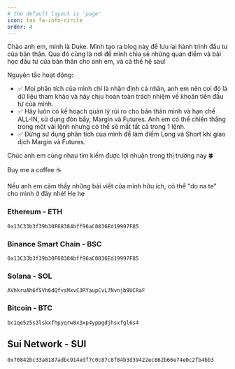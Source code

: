 ```yaml
---
# the default layout is 'page'
icon: fas fa-info-circle
order: 4
---
```


Chào anh em, mình là Duke. Mình tạo ra blog này để lưu lại hành trình đầu tư của bản thân. Qua đó cũng là nơi để mình chia sẻ những quan điểm và bài học đầu tư của bản thân cho anh em, và cả thế hệ sau!

Nguyên tắc hoạt động:

* ✅ Mọi phân tích của mình chỉ là nhận định cá nhân, anh em nên coi đó là dữ liệu tham khảo và hãy chịu hoàn toàn trách nhiệm về khoản tiền đầu tư của mình.
* ✅ Hãy luôn có kế hoạch quản lý rủi ro cho bản thân mình và hạn chế ALL-IN, sử dụng đòn bẩy, Margin và Futures. Anh em có thể chiến thắng trong một vài lệnh nhưng có thể sẽ mất tất cả trong 1 lệnh.
* ✅ Đừng sử dụng phân tích của mình để làm điểm Long và Short khi giao dịch Margin và Futures.

Chúc anh em cùng nhau tìm kiếm được lợi nhuận trong thị trường này 🍀

Buy me a coffee ☕️

Nếu anh em cảm thấy những bài viết của mình hữu ích, có thể "do na te" cho mình ở đây nhé! Hẹ hẹ

### Ethereum - ETH
```text
0x13C33b3f39b30F68384bff96aC0836Ed19997F85
```

### Binance Smart Chain - BSC
```text
0x13C33b3f39b30F68384bff96aC0836Ed19997F85
```

### Solana - SOL 
```text
AVhkruAh6fSVh6dQfvsMxvC3RYaupCvL7Nvnjb9UCRaF
```

### Bitcoin - BTC
```text
bc1qe5z5s3lskxfhpyqrw8x3xp4yppgdjhsxfgl6s4
```

## Sui Network - SUI
```text
0x70842bc33a8187adbc914edf7c0c87c8f84b3d39422ec862b66e74e0c2fb4bb3
```